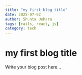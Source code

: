 ```yaml
---
title: "my first blog title"
date: 2025-07-02
author: Shunta Uehara
tags: [rails, react, js]
category: tech
---
```


# my first blog title

Write your blog post here...